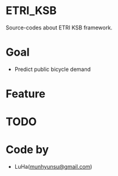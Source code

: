 # ETRI_KSB
Source-codes about ETRI KSB framework.

# Goal
- Predict public bicycle demand

# Feature

# TODO

# Code by
- LuHa(munhyunsu@gmail.com)
